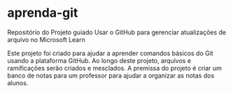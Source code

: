 # aprenda-git
Repositório do Projeto guiado Usar o GitHub para gerenciar atualizações de arquivo no Microsoft Learn

Este projeto foi criado para ajudar a aprender comandos básicos do Git usando a plataforma GitHub. Ao longo deste projeto, arquivos e ramificações serão criados e mesclados. A premissa do projeto é criar um banco de notas para um professor para ajudar a organizar as notas dos alunos.
